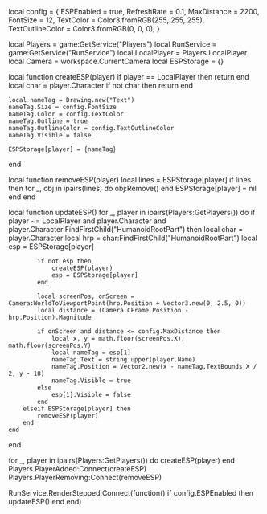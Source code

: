 local config = {
    ESPEnabled = true,
    RefreshRate = 0.1,
    MaxDistance = 2200,
    FontSize = 12,
    TextColor = Color3.fromRGB(255, 255, 255),
    TextOutlineColor = Color3.fromRGB(0, 0, 0),
}

local Players = game:GetService("Players")
local RunService = game:GetService("RunService")
local LocalPlayer = Players.LocalPlayer
local Camera = workspace.CurrentCamera
local ESPStorage = {}

local function createESP(player)
    if player == LocalPlayer then return end
    local char = player.Character
    if not char then return end

    local nameTag = Drawing.new("Text")
    nameTag.Size = config.FontSize
    nameTag.Color = config.TextColor
    nameTag.Outline = true
    nameTag.OutlineColor = config.TextOutlineColor
    nameTag.Visible = false

    ESPStorage[player] = {nameTag}
end

local function removeESP(player)
    local lines = ESPStorage[player]
    if lines then
        for _, obj in ipairs(lines) do
            obj:Remove()
        end
        ESPStorage[player] = nil
    end
end

local function updateESP()
    for _, player in ipairs(Players:GetPlayers()) do
        if player ~= LocalPlayer and player.Character and player.Character:FindFirstChild("HumanoidRootPart") then
            local char = player.Character
            local hrp = char:FindFirstChild("HumanoidRootPart")
            local esp = ESPStorage[player]

            if not esp then
                createESP(player)
                esp = ESPStorage[player]
            end

            local screenPos, onScreen = Camera:WorldToViewportPoint(hrp.Position + Vector3.new(0, 2.5, 0))
            local distance = (Camera.CFrame.Position - hrp.Position).Magnitude

            if onScreen and distance <= config.MaxDistance then
                local x, y = math.floor(screenPos.X), math.floor(screenPos.Y)
                local nameTag = esp[1]
                nameTag.Text = string.upper(player.Name)
                nameTag.Position = Vector2.new(x - nameTag.TextBounds.X / 2, y - 18)
                nameTag.Visible = true
            else
                esp[1].Visible = false
            end
        elseif ESPStorage[player] then
            removeESP(player)
        end
    end
end

for _, player in ipairs(Players:GetPlayers()) do
    createESP(player)
end
Players.PlayerAdded:Connect(createESP)
Players.PlayerRemoving:Connect(removeESP)

RunService.RenderStepped:Connect(function()
    if config.ESPEnabled then
        updateESP()
    end
end)
